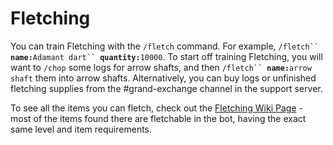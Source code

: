 # Fletching

You can train Fletching with the `/fletch` command. For example, `/fletch`` `**`name:`**`Adamant dart`` `**`quantity:`**`10000`. To start off training Fletching, you will want to `/chop` some logs for arrow shafts, and then `/fletch`` `**`name:`**`arrow shaft` them into arrow shafts. Alternatively, you can buy logs or unfinished fletching supplies from the #grand-exchange channel in the support server.

To see all the items you can fletch, check out the [Fletching Wiki Page](https://oldschool.runescape.wiki/w/Fletching) - most of the items found there are fletchable in the bot, having the exact same level and item requirements.
